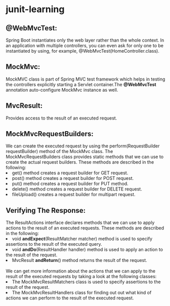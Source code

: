 # junit-learning
<h2>@WebMvcTest:</h2>Spring Boot instantiates only the web layer rather than the whole context. In an application with multiple controllers, you can even ask for only one to be instantiated by using, for example, @WebMvcTest(HomeController.class).

<h2>MockMvc:</h2>MockMVC class is part of Spring MVC test framework which helps in testing the controllers explicitly starting a Servlet container.The <b>@WebMvcTest</b> annotation auto-configure MockMvc instance as well.

<h2>MvcResult:</h2>Provides access to the result of an executed request.
<h2>MockMvcRequestBuilders:</h2>We can create the executed request by using the perform(RequestBuilder requestBuilder) method of the MockMvc class. The MockMvcRequestBuilders class provides static methods that we can use to create the actual request builders. These methods are described in the following:<br>
<li>get() method creates a request builder for GET request.</li>
<li>post() method creates a request builder for POST request.</li>
<li>put() method creates a request builder for PUT method.</li>
<li>delete() method creates a request builder for DELETE request.</li>
<li>fileUpload() creates a request builder for multipart request.</li>

<h2>Verifying The Response:</h2>
The ResultActions interface declares methods that we can use to apply actions to the result of an executed requests. These methods are described in the following:

<li>void <b>andExpect</b>(ResultMatcher matcher) method is used to specify assertions to the result of the executed query.</li>
<li>void <b>andDo</b>(ResultHandler handler) method is used to apply an action to the result of the request.</li>
<li>MvcResult <b>andReturn</b>() method returns the result of the request.</li>
<br>We can get more information about the actions that we can apply to the result of the executed requests by taking a look at the following classes:

<li>The MockMvcResultMatchers class is used to specify assertions to the result of the request.</li>
<li>The MockMvcResultHandlers class for finding out out what kind of actions we can perform to the result of the executed request.</li>
